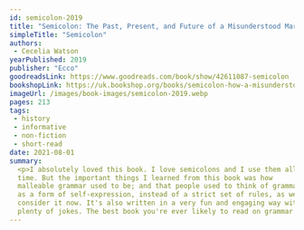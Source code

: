 ```yaml
---
id: semicolon-2019
title: "Semicolon: The Past, Present, and Future of a Misunderstood Mark"
simpleTitle: "Semicolon"
authors:
 - Cecelia Watson
yearPublished: 2019
publisher: "Ecco"
goodreadsLink: https://www.goodreads.com/book/show/42611087-semicolon
bookshopLink: https://uk.bookshop.org/books/semicolon-how-a-misunderstood-punctuation-mark-can-improve-your-writing-enrich-your-reading-and-even-change-your-life/9780008291563
imageUrl: /images/book-images/semicolon-2019.webp
pages: 213
tags:
 - history
 - informative
 - non-fiction
 - short-read
date: 2021-08-01
summary:
  <p>I absolutely loved this book. I love semicolons and I use them all the
  time. But the important things I learned from this book was how
  malleable grammar used to be; and that people used to think of grammar
  as a form of self-expression, instead of a strict set of rules, as we
  consider it now. It's also written in a very fun and engaging way with
  plenty of jokes. The best book you're ever likely to read on grammar!</p>
---
```


